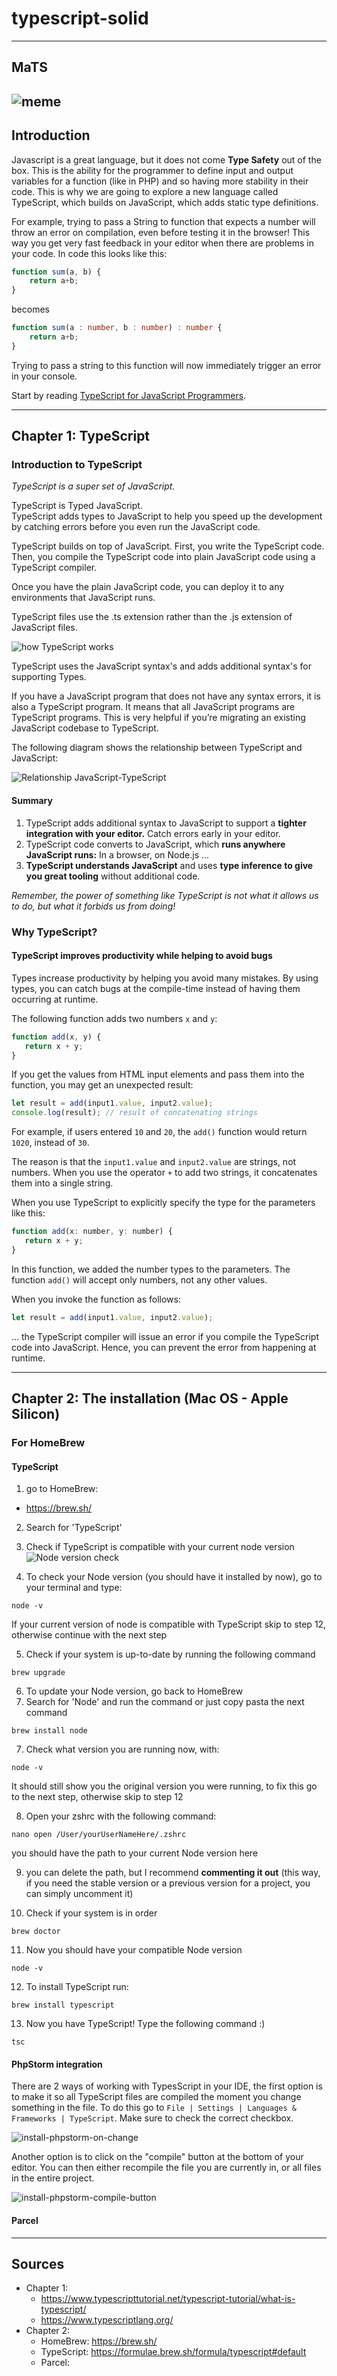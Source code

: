 # typescript-solid

---
## MaTS

![meme](images/meme.png)
---
## Introduction

Javascript is a great language, but it does not come **Type Safety** out of the box. This is the ability for the programmer to define input and output variables for a function (like in PHP) and so having more stability in their code.
This is why we are going to explore a new language called TypeScript, which builds on JavaScript, which adds static type definitions.

For example, trying to pass a String to function that expects a number will throw an error on compilation, even before testing it in the browser! This way you get very fast feedback in your editor when there are problems in your code.
In code this looks like this:

```javascript
function sum(a, b) {
    return a+b;
}
```

becomes

```typescript
function sum(a : number, b : number) : number {
    return a+b;
}
```

Trying to pass a string to this function will now immediately trigger an error in your console.

Start by reading [TypeScript for JavaScript Programmers](https://www.typescriptlang.org/docs/handbook/typescript-in-5-minutes.html).

---
## Chapter 1: TypeScript

### Introduction to TypeScript

*TypeScript is a super set of JavaScript.*

TypeScript is Typed JavaScript.  
TypeScript adds types to JavaScript to help you speed up the development by catching errors before you even run the JavaScript code.

TypeScript builds on top of JavaScript. First, you write the TypeScript code. Then, you compile the TypeScript code into plain JavaScript code using a TypeScript compiler.

Once you have the plain JavaScript code, you can deploy it to any environments that JavaScript runs.

TypeScript files use the .ts extension rather than the .js extension of JavaScript files.

![how TypeScript works](images/TypeScript.png)

TypeScript uses the JavaScript syntax's and adds additional syntax's for supporting Types.

If you have a JavaScript program that does not have any syntax errors, it is also a TypeScript program. It means that all JavaScript programs are TypeScript programs. This is very helpful if you’re migrating an existing JavaScript codebase to TypeScript.

The following diagram shows the relationship between TypeScript and JavaScript:

![Relationship JavaScript-TypeScript](images/JS-TS.png)

#### Summary 

1. TypeScript adds additional syntax to JavaScript to support a **tighter integration with your editor.** Catch errors early in your editor.
2. TypeScript code converts to JavaScript, which **runs anywhere JavaScript runs:** In a browser, on Node.js ...
3. **TypeScript understands JavaScript** and uses **type inference to give you great tooling** without additional code.

*Remember, the power of something like TypeScript is not what it allows us to do, but what it forbids us from doing!*

### Why TypeScript?

#### TypeScript improves productivity while helping to avoid bugs

Types increase productivity by helping you avoid many mistakes. By using types, you can catch bugs at the compile-time instead of having them occurring at runtime.

The following function adds two numbers ````x```` and ````y````:

````javascript
function add(x, y) {
   return x + y;
}
````
If you get the values from HTML input elements and pass them into the function, you may get an unexpected result:

````javascript
let result = add(input1.value, input2.value);
console.log(result); // result of concatenating strings
````

For example, if users entered ````10```` and ````20````, the ````add()```` function would return ````1020````, instead of ````30````.

The reason is that the ````input1.value```` and ````input2.value```` are strings, not numbers. When you use the operator ````+```` to add two strings, it concatenates them into a single string.

When you use TypeScript to explicitly specify the type for the parameters like this:

````javascript
function add(x: number, y: number) {
   return x + y;
}
````

In this function, we added the number types to the parameters. The function ````add()```` will accept only numbers, not any other values.

When you invoke the function as follows:

````javascript
let result = add(input1.value, input2.value);
````

… the TypeScript compiler will issue an error if you compile the TypeScript code into JavaScript. Hence, you can prevent the error from happening at runtime.

---
## Chapter 2: The installation (Mac OS - Apple Silicon)

### For HomeBrew

#### TypeScript

1. go to HomeBrew:

- https://brew.sh/

2. Search for 'TypeScript'

3. Check if TypeScript is compatible with your current node version
![Node version check](images/nodeVersion.png)
4. To check your Node version (you should have it installed by now), go to your terminal and type:
````
node -v
````

If your current version of node is compatible with TypeScript skip to step 12, otherwise continue with the next step

5. Check if your system is up-to-date by running the following command

````
brew upgrade
````

6. To update your Node version, go back to HomeBrew
7. Search for 'Node' and run the command or just copy pasta the next command
````
brew install node
````
7. Check what version you are running now, with:

````
node -v
````

It should still show you the original version you were running, to fix this go to the next step, otherwise skip to step 12

8. Open your zshrc with the following command:
````
nano open /User/yourUserNameHere/.zshrc
````
you should have the path to your current Node version here

9. you can delete the path, but I recommend **commenting it out** (this way, if you need the stable version or a previous version for a project, you can simply uncomment it)

10. Check if your system is in order
````
brew doctor 
````

11. Now you should have your compatible Node version
````
node -v
````

12. To install TypeScript run:
````
brew install typescript
````

13. Now you have TypeScript! Type the following command :)
````
tsc
````

#### PhpStorm integration

There are 2 ways of working with TypesScript in your IDE, the first option is to make it so all TypeScript files are compiled the moment you change something in the file.
To do this go to ```File | Settings | Languages & Frameworks | TypeScript```. Make sure to check the correct checkbox.

![install-phpstorm-on-change](images/install-phpstorm-1.png)

Another option is to click on the "compile" button at the bottom of your editor. You can then either recompile the file you are currently in, or all files in the entire project.  

![install-phpstorm-compile-button](images/install-phpstorm-2.png)

#### Parcel



---
## Sources
- Chapter 1:
  - https://www.typescripttutorial.net/typescript-tutorial/what-is-typescript/
  - https://www.typescriptlang.org/
- Chapter 2:
  - HomeBrew: https://brew.sh/
  - TypeScript: https://formulae.brew.sh/formula/typescript#default
  - Parcel: 